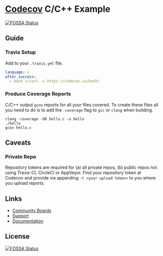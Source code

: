# [Codecov](https://codecov.io) C/C++ Example
[![FOSSA Status](https://app.fossa.com/api/projects/git%2Bgithub.com%2Fcodecov%2Fexample-c.svg?type=shield)](https://app.fossa.com/projects/git%2Bgithub.com%2Fcodecov%2Fexample-c?ref=badge_shield)


## Guide
### Travis Setup

Add to your `.travis.yml` file.
```yml
language: c
after_success:
  - bash <(curl -s https://codecov.io/bash)
```

### Produce Coverage Reports
C/C++ output `gcov` reports for all your files covered. To create these files all you need to do is to add the `-coverage` flag to `gcc` or `clang` when building.
```
clang -coverage -O0 hello.c -o hello
./hello
gcov hello.c
```

## Caveats
### Private Repo
Repository tokens are required for (a) all private repos, (b) public repos not using Travis-CI, CircleCI or AppVeyor. Find your repository token at Codecov and provide via appending `-t <your upload token>` to you where you upload reports.

## Links
- [Community Boards](https://community.codecov.io)
- [Support](https://codecov.io/support)
- [Documentation](https://docs.codecov.io)


## License
[![FOSSA Status](https://app.fossa.com/api/projects/git%2Bgithub.com%2Fcodecov%2Fexample-c.svg?type=large)](https://app.fossa.com/projects/git%2Bgithub.com%2Fcodecov%2Fexample-c?ref=badge_large)